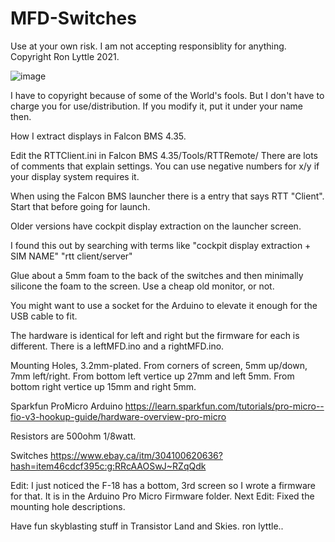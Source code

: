 # MFD-Switches
Use at your own risk.
I am not accepting responsiblity for anything.
Copyright Ron Lyttle 2021.

![image](https://user-images.githubusercontent.com/92828067/138260561-ed4feac7-6325-425e-8fc1-c91866c62b64.png)

I have to copyright because of some of the World's fools.
But I don't have to charge you for use/distribution.
If you modify it, put it under your name then.

How I extract displays in Falcon BMS 4.35.

Edit the RTTClient.ini in Falcon BMS 4.35/Tools/RTTRemote/
There are lots of comments that explain settings.
You can use negative numbers for x/y if your display system requires it.

When using the Falcon BMS launcher there is a entry that  says RTT "Client". Start
that before going for launch.

Older versions have cockpit display extraction on the launcher screen.

I found this out by searching with terms like "cockpit display extraction + SIM NAME" 
"rtt client/server"

Glue about a 5mm foam to the back of the switches and then minimally silicone the foam to the screen.
Use a cheap old monitor, or not.

You might want to use a socket for the Arduino to elevate it enough for the USB cable to fit.

The hardware is identical for left and right but the firmware for each is different. There is a
leftMFD.ino and a rightMFD.ino.

Mounting Holes, 3.2mm-plated.
From corners of screen, 5mm up/down, 7mm left/right. 
From bottom left vertice up 27mm and left 5mm.
From bottom right vertice up 15mm and right 5mm.

Sparkfun ProMicro Arduino
https://learn.sparkfun.com/tutorials/pro-micro--fio-v3-hookup-guide/hardware-overview-pro-micro

Resistors are 500ohm 1/8watt.

Switches
https://www.ebay.ca/itm/304100620636?hash=item46cdcf395c:g:RRcAAOSwJ~RZqQdk

Edit: I just noticed the F-18 has a bottom, 3rd screen so I wrote a firmware for that. It is
in the Arduino Pro Micro Firmware folder.
Next Edit: Fixed the mounting hole descriptions.



Have fun skyblasting stuff in Transistor Land and Skies.
ron lyttle..
